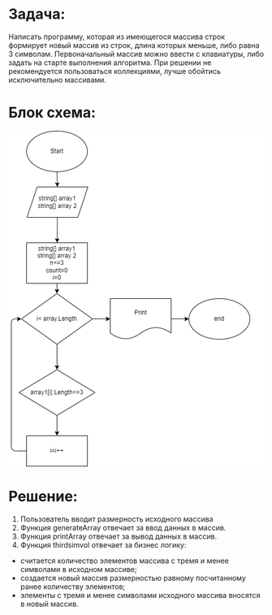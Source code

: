 # Задача:

Написать программу, которая из имеющегося массива строк формирует новый массив из строк, длина которых меньше, либо равна 3 символам. Первоначальный массив можно ввести с клавиатуры, либо задать на старте выполнения алгоритма. При решении не рекомендуется пользоваться коллекциями, лучше обойтись исключительно массивами.

# Блок схема:

![Привет, это блок схема!](Блок-схема.png)

# Решение:

1. Пользователь вводит размерность исходного массива
2. Функция generateArray отвечает за ввод данных в массив.
3. Функция printArray отвечает за вывод данных в массив.
4. Функция thirdsimvol отвечает за бизнес логику:
* считается количество элементов массива с тремя и менее символами в исходном массиве;
* создается новый массив размерностью равному посчитанному ранее количеству элементов;
* элементы с тремя и менее символами исходного массива вносятся в новый массив.